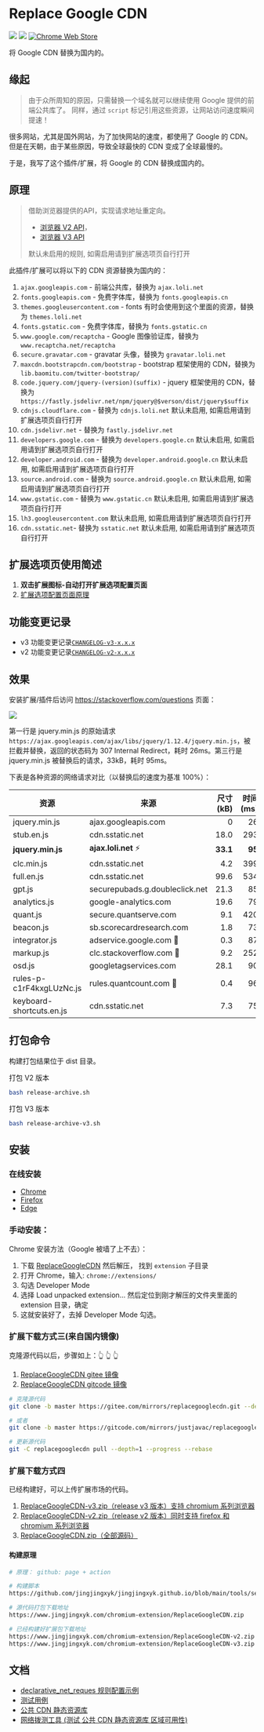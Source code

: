 # Replace Google CDN

[![](https://img.shields.io/github/issues/justjavac/ReplaceGoogleCDN.svg)](https://github.com/justjavac/ReplaceGoogleCDN/issues)
[![](https://img.shields.io/github/release/justjavac/ReplaceGoogleCDN.svg)](https://github.com/justjavac/ReplaceGoogleCDN/releases)
[![Chrome Web Store](https://img.shields.io/chrome-web-store/v/kpampjmfiopfpkkepbllemkibefkiice.svg)](https://chrome.google.com/webstore/detail/kpampjmfiopfpkkepbllemkibefkiice)

将 Google CDN 替换为国内的。

## 缘起

> 由于众所周知的原因，只需替换一个域名就可以继续使用 Google 提供的前端公共库了。
> 同样，通过 `script` 标记引用这些资源，让网站访问速度瞬间提速！

很多网站，尤其是国外网站，为了加快网站的速度，都使用了 Google 的 CDN。
但是在天朝，由于某些原因，导致全球最快的 CDN 变成了全球最慢的。

于是，我写了这个插件/扩展，将 Google 的 CDN 替换成国内的。

## 原理

> 借助浏览器提供的API，实现请求地址重定向。
>
> - [浏览器 V2 API](https://developer.mozilla.org/en-US/docs/Mozilla/Add-ons/WebExtensions/API/webRequest)，
> - [浏览器 V3 API](https://developer.mozilla.org/en-US/docs/Mozilla/Add-ons/WebExtensions/API/declarativeNetRequest)
>
> 默认未启用的规则, 如需启用请到扩展选项页自行打开

此插件/扩展可以将以下的 CDN 资源替换为国内的：

1. `ajax.googleapis.com` - 前端公共库，替换为 `ajax.loli.net`
1. `fonts.googleapis.com` - 免费字体库，替换为 `fonts.googleapis.cn`
1. `themes.googleusercontent.com` - fonts 有时会使用到这个里面的资源，替换为
   `themes.loli.net`
1. `fonts.gstatic.com` - 免费字体库，替换为 `fonts.gstatic.cn`
1. `www.google.com/recaptcha` - Google 图像验证库，替换为
   `www.recaptcha.net/recaptcha`
1. `secure.gravatar.com` - gravatar 头像，替换为 `gravatar.loli.net`
1. `maxcdn.bootstrapcdn.com/bootstrap` - bootstrap 框架使用的 CDN，替换为
   `lib.baomitu.com/twitter-bootstrap/`
1. `code.jquery.com/jquery-(version)(suffix)` - jquery 框架使用的 CDN，替换为
   `https://fastly.jsdelivr.net/npm/jquery@$verson/dist/jquery$suffix`
1. `cdnjs.cloudflare.com` - 替换为 `cdnjs.loli.net` 默认未启用,
   如需启用请到扩展选项页自行打开
1. `cdn.jsdelivr.net` - 替换为 `fastly.jsdelivr.net`
1. `developers.google.com` - 替换为 `developers.google.cn` 默认未启用,
   如需启用请到扩展选项页自行打开
1. `developer.android.com` - 替换为 `developer.android.google.cn` 默认未启用,
   如需启用请到扩展选项页自行打开
1. `source.android.com` - 替换为 `source.android.google.cn` 默认未启用,
   如需启用请到扩展选项页自行打开
1. `www.gstatic.com` - 替换为 `www.gstatic.cn` 默认未启用,
   如需启用请到扩展选项页自行打开
1. `lh3.googleusercontent.com` 默认未启用, 如需启用请到扩展选项页自行打开
1. `cdn.sstatic.net`- 替换为 `sstatic.net` 默认未启用,
   如需启用请到扩展选项页自行打开

## 扩展选项页使用简述

1. <strong>双击扩展图标-自动打开扩展选项配置页面</strong>
1. [扩展选项配置页面原理](extension/options_ui/README.md)

## 功能变更记录

- v3 功能变更记录[`CHANGELOG-v3-x.x.x`](CHANGELOG-v3-x.x.x.md)
- v2 功能变更记录[`CHANGELOG-v2-x.x.x`](CHANGELOG-v2-x.x.x.md)

## 效果

安装扩展/插件后访问 <https://stackoverflow.com/questions> 页面：

![](./screen-sof.png)

第一行是 jquery.min.js 的原始请求
`https://ajax.googleapis.com/ajax/libs/jquery/1.12.4/jquery.min.js`，被拦截并替换，返回的状态码为
307 Internal Redirect，耗时 26ms。第三行是 jquery.min.js
被替换后的请求，33kB，耗时 95ms。

下表是各种资源的网络请求对比（以替换后的速度为基准 100%）：

| 资源                     | 来源                           | 尺寸(kB) | 时间(ms) | 速度(B/ms) |   百分比 |
| ------------------------ | ------------------------------ | -------: | -------: | ---------: | -------: |
| jquery.min.js            | ajax.googleapis.com            |        0 |       26 |          - |        - |
| stub.en.js               | cdn.sstatic.net                |     18.0 |      293 |       61.4 |      18% |
| **jquery.min.js**        | **ajax.loli.net** ⚡️           | **33.1** |   **95** |  **348.4** | **100%** |
| clc.min.js               | cdn.sstatic.net                |      4.2 |      399 |       10.5 |      30% |
| full.en.js               | cdn.sstatic.net                |     99.6 |      534 |      186.5 |      54% |
| gpt.js                   | securepubads.g.doubleclick.net |     21.3 |       85 |      250.6 |      72% |
| analytics.js             | google-analytics.com           |     19.6 |       79 |      248.1 |      71% |
| quant.js                 | secure.quantserve.com          |      9.1 |      420 |       21.7 |      62% |
| beacon.js                | sb.scorecardresearch.com       |      1.8 |       73 |       24.7 |      71% |
| integrator.js            | adservice.google.com 🐌        |      0.3 |       87 |        3.4 |       1% |
| markup.js                | clc.stackoverflow.com 🐌       |      9.2 |      252 |       36.5 |      10% |
| osd.js                   | googletagservices.com          |     28.1 |       90 |      312.2 |      89% |
| rules-p-c1rF4kxgLUzNc.js | rules.quantcount.com 🐌        |      0.4 |       96 |        4.2 |       1% |
| keyboard-shortcuts.en.js | cdn.sstatic.net                |      7.3 |       75 |       97.3 |    27.9% |

## 打包命令

构建打包结果位于 dist 目录。

打包 V2 版本

```bash
bash release-archive.sh
```

打包 V3 版本

```bash
bash release-archive-v3.sh
```

## 安装

### 在线安装

- [Chrome](https://chrome.google.com/webstore/detail/replace-google-cdn/kpampjmfiopfpkkepbllemkibefkiice)
- [Firefox](https://addons.mozilla.org/zh-CN/firefox/addon/google-cdn-replace/)
- [Edge](https://microsoftedge.microsoft.com/addons/detail/replace-google-cdn/cojepngjobmaiajphkijbdcdjnnjhpjc)

### 手动安装：

Chrome 安装方法（Google 被墙了上不去）：

1. 下载
   [ReplaceGoogleCDN](https://github.com/justjavac/ReplaceGoogleCDN/archive/master.zip)
   然后解压， 找到 `extension` 子目录
1. 打开 Chrome，输入: `chrome://extensions/`
1. 勾选 Developer Mode
1. 选择 Load unpacked extension... 然后定位到刚才解压的文件夹里面的 extension
   目录，确定
1. 这就安装好了，去掉 Developer Mode 勾选。

### 扩展下载方式三(来自国内镜像)

克隆源代码以后，步骤如上：:point_up_2: :point_up_2: :point_up_2:

1. [ReplaceGoogleCDN gitee 镜像](https://gitee.com/mirrors/replacegooglecdn)
1. [ReplaceGoogleCDN gitcode 镜像](https://gitcode.com/mirrors/justjavac/replacegooglecdn.git)

```bash
# 克隆源代码
git clone -b master https://gitee.com/mirrors/replacegooglecdn.git --depth=1 --progress

# 或者
git clone -b master https://gitcode.com/mirrors/justjavac/replacegooglecdn.git --depth=1 --progress

# 更新源代码
git -C replacegooglecdn pull --depth=1 --progress --rebase
```

### 扩展下载方式四

已经构建好，可以上传扩展市场的代码。

1. [ReplaceGoogleCDN-v3.zip（release v3 版本）支持 chromium 系列浏览器](https://www.jingjingxyk.com/chromium-extension/ReplaceGoogleCDN-v3.zip)
1. [ReplaceGoogleCDN-v2.zip（release v2 版本）同时支持 firefox 和 chromium 系列浏览器](https://www.jingjingxyk.com/chromium-extension/ReplaceGoogleCDN-v2.zip)
1. [ReplaceGoogleCDN.zip（全部源码）](https://www.jingjingxyk.com/chromium-extension/ReplaceGoogleCDN.zip)

#### 构建原理

```bash
# 原理： github: page + action

# 构建脚本
https://github.com/jingjingxyk/jingjingxyk.github.io/blob/main/tools/setup-gh-pages-step-02-chromium-extension.sh

# 源代码打包下载地址
https://www.jingjingxyk.com/chromium-extension/ReplaceGoogleCDN.zip

# 已经构建好扩展包下载地址
https://www.jingjingxyk.com/chromium-extension/ReplaceGoogleCDN-v2.zip
https://www.jingjingxyk.com/chromium-extension/ReplaceGoogleCDN-v3.zip
```

## 文档

- [declarative_net_reques 规则配置示例](extension/rules/README.md)
- [测试用例](test/README.md)
- [公共 CDN 静态资源库](public-cdn.md)
- [网络拨测工具 (测试 公共 CDN 静态资源库 区域可用性)](tools/net-detect.md)
